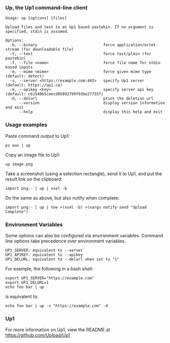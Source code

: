 ### Up, the Up1 command-line client

    Usage: up [options] [files]
    
    Upload files and text to an Up1 based pastebin. If no argument is specified, stdin is assumed.
    
    Options:
      -b, --binary                             force application/octet-stream (for downloadable file)
      -t, --text                               force text/plain (for pastebin)
      -f, --file <name>                        force file name for stdin based inputs
      -m, --mime <mime>                        force given mime type (default: detect)
      -s, --server <https://example.com:443>   specify Up1 server (default: https://up1.ca)
      -k, --apikey <key>                       specify server api key (default: c61540b5ceecd05092799f936e27755f)
      -d, --delurl                             print the deletion url
          --version                            display version information and exit
          --help                               display this help and exit


### Usage examples

Paste command output to Up1:

    ps aux | up

Copy an image file to Up1:

    up image.png

Take a screenshot (using a selection rectangle), send it to Up1, and put the result link on the clipboard:

    import png:- | up | xsel -b

Do the same as above, but also notify when complete:

    import png:- | up | tee >(xsel -b) >(xargs notify-send "Upload Complete")

### Environment Variables

Some options can also be configured via environment variables. Command line options take precedence over environment variables.

    UP1_SERVER: equivalent to --server
    UP1_APIKEY: equivalent to --apikey
    UP1_DELURL: equivalent to --delurl when set to "1"

For example, the following in a bash shell:

    export UP1_SERVER="https://example.com"
    export UP1_DELURL=1
    echo foo bar | up

is equivalent to:

    echo foo bar | up -s "https://example.com" -d

### Up1

For more information on Up1, view the README at https://github.com/Upload/Up1
